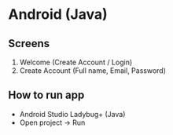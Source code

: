 # Android (Java)

## Screens
1. Welcome (Create Account / Login)
2. Create Account (Full name, Email, Password)

## How to run app
- Android Studio Ladybug+ (Java)
- Open project → Run
